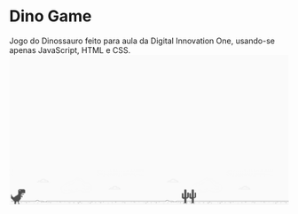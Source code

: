 # Dino Game
Jogo do Dinossauro feito para aula da Digital Innovation One, usando-se apenas JavaScript, HTML e CSS.
![](example.png)
